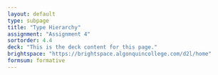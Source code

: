```yaml
---
layout: default
type: subpage
title: "Type Hierarchy"
assignment: "Assignment 4"
sortorder: 4.4
deck: "This is the deck content for this page."
brightspace: "https://brightspace.algonquincollege.com/d2l/home"
formsum: formative
---
```


